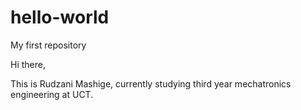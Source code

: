 # hello-world
My first repository 

Hi there,

This is Rudzani Mashige, currently studying third year mechatronics engineering at UCT.
